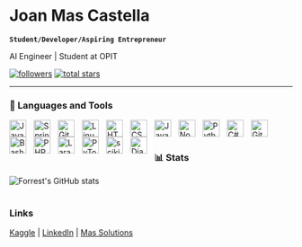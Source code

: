 # Joan Mas Castella

**`Student/Developer/Aspiring Entrepreneur`**

AI Engineer | Student at OPIT 

   <p align="left">
      <a href="https://github.com/Joanmascastella?tab=followers">
         <img alt="followers" title="Follow me on Github" src="https://custom-icon-badges.demolab.com/github/followers/Joanmascastella?color=236ad3&labelColor=1155ba&style=for-the-badge&logo=person-add&label=Follow&logoColor=white"/></a>
      <a href="https://github.com/Joanmascastella?tab=repositories&sort=stargazers">
         <img alt="total stars" title="Total stars on GitHub" src="https://custom-icon-badges.demolab.com/github/stars/Joanmascastella?color=55960c&style=for-the-badge&labelColor=488207&logo=star"/></a>
   </p>

---

### 🧰 Languages and Tools

<img align="left" alt="Java" width="30px" style="padding-right:10px;" src="https://cdn.jsdelivr.net/gh/devicons/devicon/icons/java/java-original.svg"/>
<img align="left" alt="Spring" width="30px" style="padding-right:10px;" src="https://cdn.jsdelivr.net/gh/devicons/devicon/icons/spring/spring-original.svg" />
<img align="left" alt="Git" width="30px" style="padding-right:10px;" src="https://cdn.jsdelivr.net/gh/devicons/devicon/icons/git/git-original.svg" />
<img align="left" alt="Linux" width="30px" style="padding-right:10px;" src="https://cdn.jsdelivr.net/gh/devicons/devicon/icons/linux/linux-original.svg" />
<img align="left" alt="HTML" width="30px" style="padding-right:10px;" src="https://cdn.jsdelivr.net/gh/devicons/devicon/icons/html5/html5-plain.svg" />
<img align="left" alt="CSS" width="30px" style="padding-right:10px;" src="https://cdn.jsdelivr.net/gh/devicons/devicon/icons/css3/css3-plain.svg" />
<img align="left" alt="JavaScript" width="30px" style="padding-right:10px;" src="https://cdn.jsdelivr.net/gh/devicons/devicon/icons/javascript/javascript-plain.svg" />
<img align="left" alt="NodeJS" width="30px" style="padding-right:10px;" src="https://cdn.jsdelivr.net/gh/devicons/devicon/icons/nodejs/nodejs-original.svg" />
<img align="left" alt="Python" width="30px" style="padding-right:10px;" src="https://cdn.jsdelivr.net/gh/devicons/devicon/icons/python/python-plain.svg" />
<img align="left" alt="C#" width="30px" style="padding-right:10px;" src="https://cdn.jsdelivr.net/gh/devicons/devicon/icons/csharp/csharp-original.svg" />
<img align="left" alt="GitHub" width="30px" style="padding-right:10px;" src="https://cdn.jsdelivr.net/gh/devicons/devicon/icons/github/github-original.svg" />
<img align="left" alt="Bash" width="30px" style="padding-right:10px;" src="https://cdn.jsdelivr.net/gh/devicons/devicon/icons/bash/bash-original.svg" />
<img align="left" alt="PHP" width="30px" style="padding-right:10px;" src="https://cdn.jsdelivr.net/gh/devicons/devicon/icons/php/php-original.svg" />
<img align="left" alt="Laravel" width="30px" style="padding-right:10px;" src="https://cdn.jsdelivr.net/gh/devicons/devicon/icons/laravel/laravel-original.svg" />
<img align="left" alt="PyTorch" width="30px" style="padding-right:10px;" src="https://cdn.jsdelivr.net/gh/devicons/devicon/icons/pytorch/pytorch-original.svg" />
<img align="left" alt="scikit-learn" width="30px" style="padding-right:10px;" src="https://cdn.jsdelivr.net/gh/devicons/devicon/icons/scikitlearn/scikitlearn-original.svg" />
<img align="left" alt="Django" width="30px" style="padding-right:10px; background-color: white; border-radius: 5px;" src="https://cdn.jsdelivr.net/gh/devicons/devicon/icons/django/django-plain.svg" />
<br />

#

### 📊 Stats

![Forrest's GitHub stats](https://github-readme-stats.vercel.app/api?username=Joanmascastella&show_icons=true&theme=gruvbox)

<!-- ![GitHub Streak](https://streak-stats.demolab.com?user=Joanmascastella&theme=gruvbox&border_radius=4.5) -->

#
<!--
<details>
 <summary><h3>👨‍💻 About me</h3></summary>
   As a student at OPIT pursuing a BSc in Computer Science, I am dedicated to expanding my expertise in technology through self-directed learning in machine learning and computer vision. I am currently working towards an IBM Professional Certificate to further enhance my skills.

Creatively, I enjoy drawing, photography, and cooking, where I love experimenting with new recipes and techniques. Professionally, I bring diverse experience from roles such as a Shift Leader at Getir, a Web Developer in various capacities, and a Sales Assistant at Em Gallery. My skill set includes proficiency in SQL, NoSQL, PHP, Docker, and API development, supported by my work on projects like a Java-based productivity tool and a web application for artists.

My academic and practical experiences in computer science, web development, and team collaboration lay a strong foundation for my career aspirations in technology and development.
-->

### Links
<a href="https://www.kaggle.com/joanmascastella">Kaggle</a> | <a href="https://www.linkedin.com/in/joan-mas-castellà-6296491a5/">LinkedIn</a> | <a href="https://www.linkedin.com/company/más-solutions/">Mas Solutions</a> 









